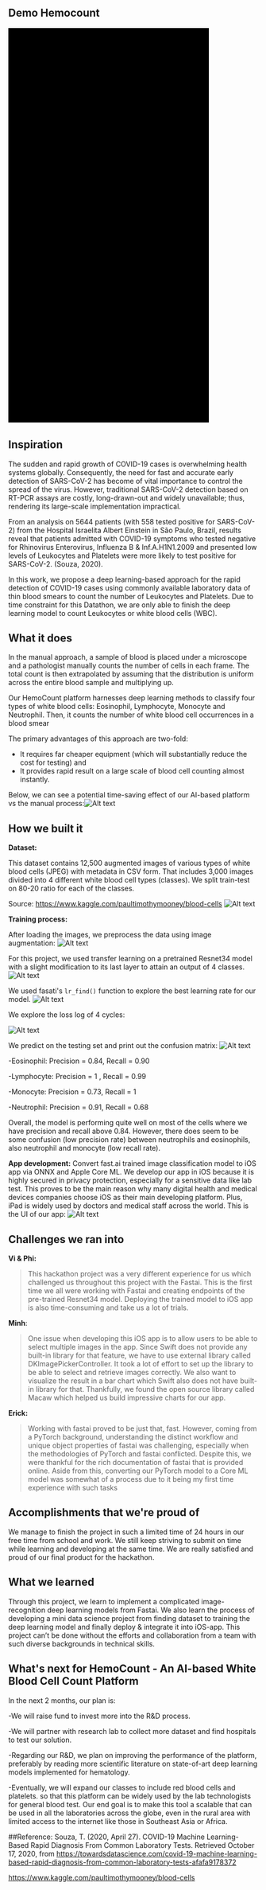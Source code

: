 ## Demo Hemocount

![Demo](./Gif/demo3.gif)

## Inspiration

The sudden and rapid growth of COVID-19 cases is overwhelming health systems globally. Consequently, the need for fast and accurate early detection of SARS-CoV-2 has become of vital importance to control the spread of the virus. However, traditional SARS-CoV-2 detection based on RT-PCR assays are costly, long-drawn-out and widely unavailable; thus, rendering its large-scale implementation impractical. 

From an analysis on 5644 patients (with 558 tested positive for SARS-CoV-2) from the Hospital Israelita Albert Einstein in São Paulo, Brazil, results reveal that patients admitted with COVID-19 symptoms who tested negative for Rhinovirus Enterovirus, Influenza B & Inf.A.H1N1.2009 and presented low levels of Leukocytes and Platelets were more likely to test positive for SARS-CoV-2. (Souza, 2020). 

In this work, we propose a deep learning-based approach for the rapid detection of COVID-19 cases using commonly available laboratory data of thin blood smears to count the number of Leukocytes and Platelets. Due to time constraint for this Datathon, we are only able to finish the deep learning model to count Leukocytes or white blood cells (WBC). 

## What it does

In the manual approach, a sample of blood is placed under a microscope and a pathologist manually counts the number of cells in each frame. The total count is then extrapolated by assuming that the distribution is uniform across the entire blood sample and multiplying up.

Our HemoCount platform harnesses deep learning methods to classify four types of white blood cells: Eosinophil, Lymphocyte, Monocyte and Neutrophil. Then, it counts the number of white blood cell occurrences in a blood smear

The primary advantages of this approach are two-fold:

* It requires far cheaper equipment  (which will substantially reduce the cost for testing) and
* It provides rapid result on a large scale of blood cell counting almost instantly.

Below, we can see a potential time-saving effect of our AI-based platform vs the manual process:![Alt text](https://challengepost-s3-challengepost.netdna-ssl.com/photos/production/software_photos/001/251/711/datas/original.png)


## How we built it

**Dataset:**

This dataset contains 12,500 augmented images of various types of white blood cells (JPEG) with metadata in CSV form. That includes 3,000 images divided into 4 different white blood cell types (classes). We split train-test on 80-20 ratio for each of the classes. 

Source: https://www.kaggle.com/paultimothymooney/blood-cells
![Alt text](https://challengepost-s3-challengepost.netdna-ssl.com/photos/production/software_photos/001/251/824/datas/original.png)

**Training process:**



After loading the images, we preprocess the data using image augmentation:
![Alt text](https://challengepost-s3-challengepost.netdna-ssl.com/photos/production/software_photos/001/251/823/datas/original.png)

For this project, we used transfer learning on a pretrained Resnet34 model with a slight modification to its last layer to attain an output of 4 classes.![Alt text](https://challengepost-s3-challengepost.netdna-ssl.com/photos/production/software_photos/001/251/821/datas/original.png)

We used fasati's  ```lr_find()``` function to explore the best learning rate for our model.
![Alt text](https://challengepost-s3-challengepost.netdna-ssl.com/photos/production/software_photos/001/251/837/datas/original.png)

We explore the loss log of 4 cycles:

![Alt text](https://challengepost-s3-challengepost.netdna-ssl.com/photos/production/software_photos/001/251/818/datas/original.png)

We predict on the testing set and print out the confusion matrix:
![Alt text](https://challengepost-s3-challengepost.netdna-ssl.com/photos/production/software_photos/001/251/817/datas/original.png)

-Eosinophil: Precision = 0.84, Recall = 0.90

-Lymphocyte: Precision = 1 , Recall = 0.99

-Monocyte: Precision = 0.73, Recall = 1

-Neutrophil: Precision = 0.91, Recall = 0.68

Overall, the model is performing quite well on most of the cells where we have precision and recall above 0.84.  However, there does seem to be some confusion (low precision rate) between neutrophils and eosinophils, also neutrophil and monocyte (low recall rate).

**App development:**
Convert fast.ai trained image classification model to iOS app via ONNX and Apple Core ML. We develop our app in iOS because it is highly secured in privacy protection, especially for a sensitive data like lab test. This proves to be the main reason why many digital health and medical devices companies choose iOS as their main developing platform. Plus, iPad is widely used by doctors and medical staff across the world. This is the UI of our app:
![Alt text](https://challengepost-s3-challengepost.netdna-ssl.com/photos/production/software_photos/001/254/673/datas/original.png)

## Challenges we ran into

**Vi & Phi:** 

> This hackathon project was a very different experience for us which challenged us throughout this project with the Fastai. This is the first time we all were working with Fastai and creating endpoints of the pre-trained Resnet34 model. Deploying the trained model to iOS app is also time-consuming and take us a lot of trials. 

**Minh**:

> One issue when developing this iOS app is to allow users to be able to select multiple images in the app. Since Swift does not provide any built-in library for that feature, we have to use external library called DKImagePickerController. It took a lot of effort to set up the library to be able to select and retrieve images correctly. We also want to visualize the result in a bar chart which Swift also does not have built-in library for that. Thankfully, we found the open source library called Macaw which helped us build impressive charts for our app.

**Erick:**

> Working with fastai proved to be just that, fast. However, coming from a PyTorch background, understanding the distinct workflow and unique object properties of fastai was challenging, especially when the methodologies of PyTorch and fastai conflicted. Despite this, we were thankful for the rich documentation of fastai that is provided online. Aside from this, converting our PyTorch model to a Core ML model was somewhat of a process due to it being my first time experience with such tasks


## Accomplishments that we're proud of

We manage to finish the project in such a limited time of 24 hours in our free time from school and work. We still keep striving to submit on time while learning and developing at the same time. We are really satisfied and proud of our final product for the hackathon.

## What we learned

Through this project, we learn to implement a complicated image-recognition deep learning models from Fastai. We also learn the process of developing a mini data science project from finding dataset to training the deep learning model and finally deploy & integrate it into iOS-app. This project can’t be done without the efforts and collaboration from a team with such diverse backgrounds in technical skills.

## What's next for HemoCount - An AI-based White Blood Cell Count Platform 

In the next 2 months, our plan is:

-We will raise fund to invest more into the R&D process.

-We will partner with research lab to collect more dataset and find hospitals to test our solution.

-Regarding our R&D, we plan on improving the performance of the platform, preferably by reading more scientific literature on state-of-art deep learning models implemented for hematology.

-Eventually, we will expand our classes to include red blood cells and platelets. so that this platform can be widely used by the lab technologists for general blood test. Our end goal is to make this tool a scalable that can be used in all the laboratories across the globe, even in the rural area with limited access to the internet like those in Southeast Asia or Africa.

##Reference:
Souza, T. (2020, April 27). COVID-19 Machine Learning-Based Rapid Diagnosis From Common Laboratory Tests. Retrieved October 17, 2020, from https://towardsdatascience.com/covid-19-machine-learning-based-rapid-diagnosis-from-common-laboratory-tests-afafa9178372

https://www.kaggle.com/paultimothymooney/blood-cells

